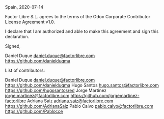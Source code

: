 Spain, 2020-07-14

Factor Libre S.L. agrees to the terms of the Odoo Corporate Contributor License
Agreement v1.0.

I declare that I am authorized and able to make this agreement and sign this
declaration.

Signed,

Daniel Duque daniel.duque@factorlibre.com https://github.com/danielduqma

List of contributors:

Daniel Duque daniel.duque@factorlibre.com https://github.com/danielduqma
Hugo Santos hugo.santos@factorlibre.com https://github.com/hugosantosred
Jorge Martínez jorge.martinez@factorlibre.com https://github.com/jorgemartinez-factorlibre
Adriana Saiz adriana.saiz@factorlibre.com https://github.com/AdrianaSaiz
Pablo Calvo pablo.calvo@factorlibre.com https://github.com/Pablocce
